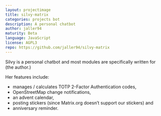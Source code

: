 ```yaml
---
layout: projectimage
title: silvy-matrix
categories: projects bot
description: A personal chatbot
author: jaller94
maturity: Beta
language: JavaScript
license: AGPL3
repo: https://github.com/jaller94/silvy-matrix
---
```


Silvy is a personal chatbot and most modules are specifically written for (the author.)

Her features include:

* manages / calculates TOTP 2-Factor Authentication codes,
* OpenStreetMap change notifications,
* an advent calendar,
* posting stickers (since Matrix.org doesn’t support our stickers) and
* anniversary reminder.
